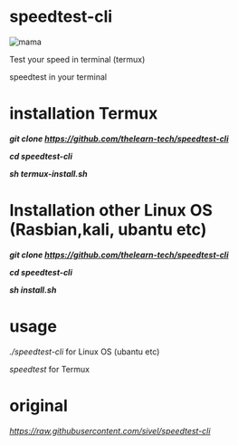 # speedtest-cli

![mama](https://img.shields.io/badge/Maintained-Not%20required-orange)


Test your speed in terminal (termux)

speedtest in your terminal
# installation Termux

 ***git clone https://github.com/thelearn-tech/speedtest-cli***
  

***cd speedtest-cli***
  

***sh termux-install.sh***

# Installation other Linux OS (Rasbian,kali, ubantu etc)

***git clone https://github.com/thelearn-tech/speedtest-cli***
  

***cd speedtest-cli***
  

***sh install.sh***

# usage
 *./speedtest-cli* for Linux OS (ubantu etc)

 
  *speedtest* for Termux



# original
*https://raw.githubusercontent.com/sivel/speedtest-cli*
